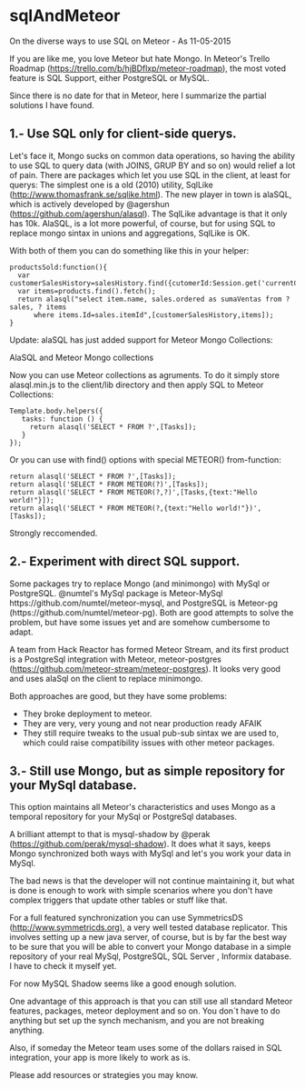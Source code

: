 # sqlAndMeteor
On the diverse ways to use SQL on Meteor - As 11-05-2015

If you are like me, you love Meteor but hate Mongo.
In Meteor's Trello Roadmap (https://trello.com/b/hjBDflxp/meteor-roadmap), the most voted feature is SQL Support, either PostgreSQL or MySQL.

Since there is no date for that in Meteor, here I summarize the partial solutions I have found.

<h2>1.- Use SQL only for  client-side querys. </h2>

  Let's face it, Mongo sucks on common data operations, so having the ability to use SQL to query data (with JOINS, GRUP BY and so on) would relief a lot of pain.
  There are packages which let you use SQL in the client, at least for querys:
  The simplest one is a old (2010) utility, SqlLike (http://www.thomasfrank.se/sqlike.html). 
  The new player in town is alaSQL, which is actively developed by @agershun (https://github.com/agershun/alasql).
  The SqlLike advantage is that it only has 10k. AlaSQL, is a lot more powerful, of course, but for using SQL to replace  mongo sintax in unions and aggregations, SqlLike is OK. 
  
  With both of them you can do something like this in your helper:
    
    productsSold:function(){
      var customerSalesHistory=salesHistory.find({cutomerId:Session.get('currentCustomer')}).fetch();
      var items=products.find().fetch();
      return alasql("select item.name, sales.ordered as sumaVentas from ? sales, ? items
          where items.Id=sales.itemId",[customerSalesHistory,items]);
    }
Update:  alaSQL has just added support for Meteor Mongo Collections:

AlaSQL and Meteor Mongo collections

Now you can use Meteor collections as agruments. To do it simply store alasql.min.js to the client/lib directory and then apply SQL to Meteor Collections:

    Template.body.helpers({
       tasks: function () {
         return alasql('SELECT * FROM ?',[Tasks]);
       }
    });
Or you can use with find() options with special METEOR() from-function:

    return alasql('SELECT * FROM ?',[Tasks]);
    return alasql('SELECT * FROM METEOR(?)',[Tasks]);
    return alasql('SELECT * FROM METEOR(?,?)',[Tasks,{text:"Hello world!"}]);
    return alasql('SELECT * FROM METEOR(?,{text:"Hello world!"})',[Tasks]);

Strongly reccomended.

<h2>2.- Experiment with direct SQL support.</h2>
Some packages try to replace Mongo (and minimongo) with MySql or PostgreSQL. 
@numtel's MySql package is  Meteor-MySql https://github.com/numtel/meteor-mysql, and PostgreSQL is Meteor-pg (https://github.com/numtel/meteor-pg). Both are good attempts to solve the problem, but have some issues yet and are somehow cumbersome to adapt. 

A team from Hack Reactor has formed Meteor Stream, and its first product is a PostgreSql integration with Meteor, meteor-postgres (https://github.com/meteor-stream/meteor-postgres).  It looks very good and uses alaSql on the client to replace minimongo.

Both approaches are good, but they have some problems:
- They broke deployment to meteor. 
- They are very, very young and not near production ready AFAIK
- They still require tweaks to the usual pub-sub sintax we are used to, which could raise compatibility issues with other meteor packages.

<h2>3.- Still use Mongo, but as simple repository for your MySql database.</h2>

This option maintains all Meteor's characteristics and uses Mongo as a temporal repository for your MySql or PostgreSql databases. 

A  brilliant attempt to that is mysql-shadow by @perak (https://github.com/perak/mysql-shadow). It does what it says, keeps Mongo synchronized both ways with MySql and let's you work your data in MySql.

The bad news is that the developer will not continue maintaining it, but what is done is enough to work with simple scenarios where you don't have complex triggers that update other tables or stuff like that.

For a full featured synchronization you can use SymmetricsDS (http://www.symmetricds.org), a very well tested database replicator. This involves setting up a new java server, of course, but is by far the best way to be sure that you will be able to convert your Mongo database in a simple repository of your real MySql, PostgreSQL, SQL Server , Informix database. I have to check it myself yet.

For now MySQL Shadow seems like a good enough solution.

One advantage of this approach is that you can still use all standard Meteor features, packages, meteor deployment and so on. You don´t have to do anything but set up the synch mechanism, and you are not breaking anything.

Also, if someday the Meteor team uses some of the dollars raised in SQL integration, your app is more likely to work as is.

Please add resources or strategies you may know.


